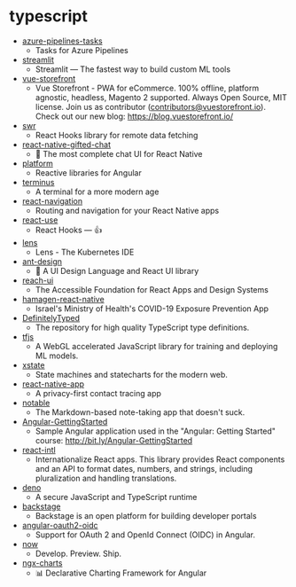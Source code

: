 # typescript
- [azure-pipelines-tasks](https://github.com/microsoft/azure-pipelines-tasks)
  - Tasks for Azure Pipelines
- [streamlit](https://github.com/streamlit/streamlit)
  - Streamlit — The fastest way to build custom ML tools
- [vue-storefront](https://github.com/DivanteLtd/vue-storefront)
  - Vue Storefront - PWA for eCommerce. 100% offline, platform agnostic, headless, Magento 2 supported. Always Open Source, MIT license. Join us as contributor (contributors@vuestorefront.io). Check out our new blog: https://blog.vuestorefront.io/
- [swr](https://github.com/zeit/swr)
  - React Hooks library for remote data fetching
- [react-native-gifted-chat](https://github.com/FaridSafi/react-native-gifted-chat)
  - 💬 The most complete chat UI for React Native
- [platform](https://github.com/ngrx/platform)
  - Reactive libraries for Angular
- [terminus](https://github.com/Eugeny/terminus)
  - A terminal for a more modern age
- [react-navigation](https://github.com/react-navigation/react-navigation)
  - Routing and navigation for your React Native apps
- [react-use](https://github.com/streamich/react-use)
  - React Hooks — 👍
- [lens](https://github.com/lensapp/lens)
  - Lens - The Kubernetes IDE
- [ant-design](https://github.com/ant-design/ant-design)
  - 🌈 A UI Design Language and React UI library
- [reach-ui](https://github.com/reach/reach-ui)
  - The Accessible Foundation for React Apps and Design Systems
- [hamagen-react-native](https://github.com/MohGovIL/hamagen-react-native)
  - Israel's Ministry of Health's COVID-19 Exposure Prevention App
- [DefinitelyTyped](https://github.com/DefinitelyTyped/DefinitelyTyped)
  - The repository for high quality TypeScript type definitions.
- [tfjs](https://github.com/tensorflow/tfjs)
  - A WebGL accelerated JavaScript library for training and deploying ML models.
- [xstate](https://github.com/davidkpiano/xstate)
  - State machines and statecharts for the modern web.
- [react-native-app](https://github.com/ito-org/react-native-app)
  - A privacy-first contact tracing app
- [notable](https://github.com/notable/notable)
  - The Markdown-based note-taking app that doesn't suck.
- [Angular-GettingStarted](https://github.com/DeborahK/Angular-GettingStarted)
  - Sample Angular application used in the "Angular: Getting Started" course: http://bit.ly/Angular-GettingStarted
- [react-intl](https://github.com/formatjs/react-intl)
  - Internationalize React apps. This library provides React components and an API to format dates, numbers, and strings, including pluralization and handling translations.
- [deno](https://github.com/denoland/deno)
  - A secure JavaScript and TypeScript runtime
- [backstage](https://github.com/spotify/backstage)
  - Backstage is an open platform for building developer portals
- [angular-oauth2-oidc](https://github.com/manfredsteyer/angular-oauth2-oidc)
  - Support for OAuth 2 and OpenId Connect (OIDC) in Angular.
- [now](https://github.com/zeit/now)
  - Develop. Preview. Ship.
- [ngx-charts](https://github.com/swimlane/ngx-charts)
  - 📊 Declarative Charting Framework for Angular
